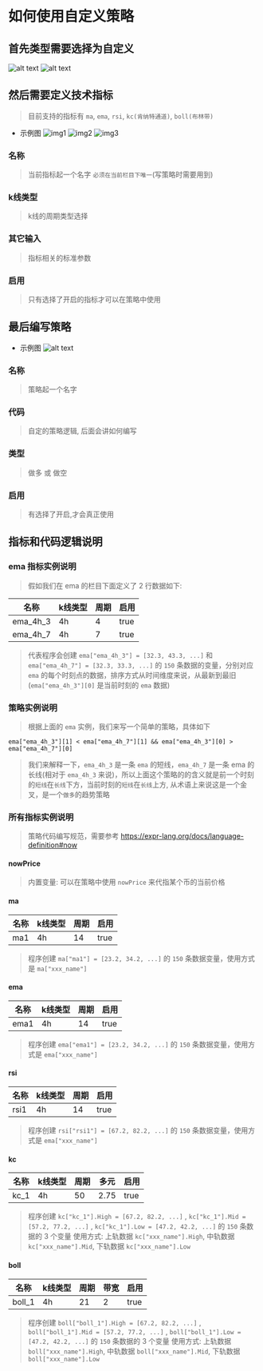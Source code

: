 # 如何使用自定义策略

## 首先类型需要选择为自定义

![alt text](./img/zh/custom_type1.png)
![alt text](./img/zh/custom_type2.png)

## 然后需要定义技术指标
> 目前支持的指标有 `ma`, `ema`, `rsi`, `kc(肯纳特通道)`, `boll(布林带)`

- 示例图
![img1](./img/zh/te_001.jpg)
![img2](./img/zh/te_002.jpg)
![img3](./img/zh/te_003.jpg)

### 名称
> 当前指标起一个名字 `必须在当前栏目下唯一`(写策略时需要用到)

### k线类型
> k线的周期类型选择

### 其它输入
> 指标相关的标准参数

### 启用
> 只有选择了开启的指标才可以在策略中使用

## 最后编写策略

- 示例图
![alt text](./img/zh/strategy_001.png)

### 名称
> 策略起一个名字

### 代码
> 自定的策略逻辑, 后面会讲如何编写

### 类型
> 做多 或 做空

### 启用
> 有选择了开启,才会真正使用

## 指标和代码逻辑说明

### ema 指标实例说明
> 假如我们在 ema 的栏目下面定义了 2 行数据如下:


| 名称  |  k线类型 | 周期  | 启用  |
| ------------ | ------------ | ------------ | ------------ |
| ema_4h_3  | 4h  | 4  | true |
| ema_4h_7  | 4h  | 7  | true |

>代表程序会创建 `ema["ema_4h_3"] = [32.3, 43.3, ...]` 和 `ema["ema_4h_7"] = [32.3, 33.3, ...]` 的 `150` 条数据的变量，分别对应 `ema` 的每个时刻点的数据，排序方式从时间维度来说，从最新到最旧(`ema["ema_4h_3"][0]` 是当前时刻的 `ema` 数据)

### 策略实例说明
> 根据上面的 `ema` 实例，我们来写一个简单的策略，具体如下

```
ema["ema_4h_3"][1] < ema["ema_4h_7"][1] && ema["ema_4h_3"][0] > ema["ema_4h_7"][0]
```

> 我们来解释一下，`ema_4h_3` 是一条 `ema` 的短线，`ema_4h_7` 是一条 ema 的长线(相对于 `ema_4h_3` 来说)，所以上面这个策略的的含义就是前一个时刻的`短线`在`长线`下方，当前时刻的`短线`在`长线`上方, 从术语上来说这是一个金叉，是一个`做多`的趋势策略

### 所有指标实例说明
> 策略代码编写规范，需要参考 https://expr-lang.org/docs/language-definition#now

#### nowPrice
> 内置变量: 可以在策略中使用 `nowPrice` 来代指某个币的当前价格

#### ma

| 名称  |  k线类型 | 周期  | 启用  |
| ------------ | ------------ | ------------ | ------------ |
| ma1  | 4h  | 14  | true |

> 程序创建 `ma["ma1"] = [23.2, 34.2, ...]` 的 `150` 条数据变量，使用方式是 `ma["xxx_name"]`

#### ema

| 名称  |  k线类型 | 周期  | 启用  |
| ------------ | ------------ | ------------ | ------------ |
| ema1  | 4h  | 14  | true |

> 程序创建 `ema["ema1"] = [23.2, 34.2, ...]` 的 `150` 条数据变量，使用方式是 `ema["xxx_name"]`

#### rsi

| 名称  |  k线类型 | 周期  | 启用  |
| ------------ | ------------ | ------------ | ------------ |
| rsi1  | 4h  | 14  | true |

> 程序创建 `rsi["rsi1"] = [67.2, 82.2, ...]` 的 `150` 条数据变量，使用方式是 `ema["xxx_name"]`

#### kc

| 名称  |  k线类型 | 周期  | 多元  | 启用 |
| ------------ | ------------ | ------------ | ------------ | ------------ |
| kc_1  | 4h  | 50  | 2.75 | true |


> 程序创建 `kc["kc_1"].High = [67.2, 82.2, ...]` , `kc["kc_1"].Mid = [57.2, 77.2, ...]` , `kc["kc_1"].Low = [47.2, 42.2, ...]` 的 `150` 条数据的 3 个变量
> 使用方式: 上轨数据 `kc["xxx_name"].High`,  中轨数据 `kc["xxx_name"].Mid`, 下轨数据 `kc["xxx_name"].Low`

#### boll

| 名称  |  k线类型 | 周期  | 带宽  | 启用 |
| ------------ | ------------ | ------------ | ------------ | ------------ |
| boll_1  | 4h  | 21  | 2 | true |


> 程序创建 `boll["boll_1"].High = [67.2, 82.2, ...]` , `boll["boll_1"].Mid = [57.2, 77.2, ...]` , `boll["boll_1"].Low = [47.2, 42.2, ...]` 的 `150` 条数据的 3 个变量
> 使用方式: 上轨数据 `boll["xxx_name"].High`,  中轨数据 `boll["xxx_name"].Mid`, 下轨数据 `boll["xxx_name"].Low`